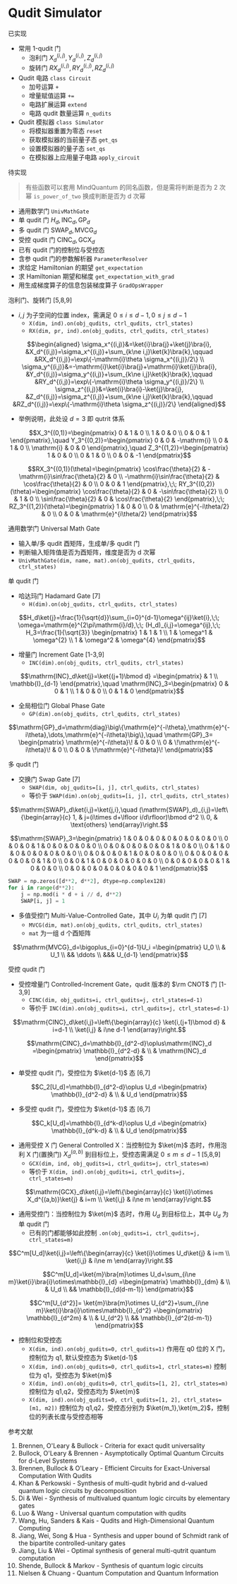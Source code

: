 # Qudit Simulator

已实现

- 常用 1-qudit 门
    - 泡利门 $X_d^{(i,j)},Y_d^{(i,j)},Z_d^{(i,j)}$ 
    - 旋转门 $RX_d^{(i,j)},RY_d^{(i,j)},RZ_d^{(i,j)}$ 
- Qudit 电路 `class Circuit` 
    - 加号运算 `+` 
    - 增量赋值运算 `+=` 
    - 电路扩展运算 `extend` 
    - 电路 qudit 数量运算 `n_qudits` 
- Qudit 模拟器 `class Simulator` 
    - 将模拟器重置为零态 `reset` 
    - 获取模拟器的当前量子态 `get_qs` 
    - 设置模拟器的量子态 `set_qs` 
    - 在模拟器上应用量子电路 `apply_circuit` 



待实现

> 有些函数可以套用 MindQuantum 的同名函数，但是需将判断是否为 2 次幂 `is_power_of_two` 换成判断是否为 d 次幂

- 通用数学门 `UnivMathGate` 
- 单 qudit 门 $H_d,\,\mathrm{INC}_d,\,\mathrm{GP}_d$ 
- 多 qudit 门 $\mathrm{SWAP}_d,\,\mathrm{MVCG}_d$ 
- 受控 qudit 门 $\mathrm{CINC}_d,\,\mathrm{GCX}_d$ 
- 已有 qudit 门的控制位与受控态
- 含参 qudit 门的参数解析器 `ParameterResolver` 
- 求给定 Hamiltonian 的期望 `get_expectation` 
- 求 Hamiltonian 期望和梯度 `get_expectation_with_grad` 
- 用生成梯度算子的信息包装梯度算子 `GradOpsWrapper` 



泡利门、旋转门 [5,8,9]

- $i,j$ 为子空间的位置 index，需满足 $0\le i\le d-1,\,0\le j\le d-1$ 
  - `X(dim, ind).on(obj_qudits, ctrl_qudits, ctrl_states)` 
  - `RX(dim, pr, ind).on(obj_qudits, ctrl_qudits, ctrl_states)` 
```math
\begin{aligned}
\sigma_x^{(i,j)}&=\ket{i}\bra{j}+\ket{j}\bra{i},
&X_d^{(i,j)}=\sigma_x^{(i,j)}+\sum_{k\ne i,j}\ket{k}\bra{k},\qquad
&RX_d^{(i,j)}=\exp\{-\mathrm{i}\theta \sigma_x^{(i,j)}/2\} \\
\sigma_y^{(i,j)}&=-\mathrm{i}\ket{i}\bra{j}+\mathrm{i}\ket{j}\bra{i},
&Y_d^{(i,j)}=\sigma_y^{(i,j)}+\sum_{k\ne i,j}\ket{k}\bra{k},\qquad
&RY_d^{(i,j)}=\exp\{-\mathrm{i}\theta \sigma_y^{(i,j)}/2\} \\
\sigma_z^{(i,j)}&=\ket{i}\bra{i}-\ket{j}\bra{j},
&Z_d^{(i,j)}=\sigma_z^{(i,j)}+\sum_{k\ne i,j}\ket{k}\bra{k},\qquad
&RZ_d^{(i,j)}=\exp\{-\mathrm{i}\theta \sigma_z^{(i,j)}/2\}
\end{aligned}
```
- 举例说明，此处设 $d=3$ 即 qutrit 体系
```math
X_3^{(0,1)}=\begin{pmatrix}
0 & 1 & 0 \\ 1 & 0 & 0 \\ 0 & 0 & 1
\end{pmatrix},\quad
Y_3^{(0,2)}=\begin{pmatrix}
0 & 0 & -\mathrm{i} \\ 0 & 1 & 0 \\ \mathrm{i} & 0 & 0
\end{pmatrix},\quad
Z_3^{(1,2)}=\begin{pmatrix}
1 & 0 & 0 \\ 0 & 1 & 0 \\ 0 & 0 & -1
\end{pmatrix}
```
```math
RX_3^{(0,1)}(\theta)=\begin{pmatrix}
\cos\frac{\theta}{2} & -\mathrm{i}\sin\frac{\theta}{2} & 0 \\
-\mathrm{i}\sin\frac{\theta}{2} & \cos\frac{\theta}{2} & 0 \\
0 & 0 & 1
\end{pmatrix},\;\;
RY_3^{(0,2)}(\theta)=\begin{pmatrix}
\cos\frac{\theta}{2} & 0 & -\sin\frac{\theta}{2} \\ 0 & 1 & 0 \\ \sin\frac{\theta}{2} & 0 & \cos\frac{\theta}{2}
\end{pmatrix},\;\;
RZ_3^{(1,2)}(\theta)=\begin{pmatrix}
1 & 0 & 0 \\ 0 & \mathrm{e}^{-i\theta/2} & 0 \\ 0 & 0 & \mathrm{e}^{i\theta/2}
\end{pmatrix}
```



通用数学门 Universal Math Gate

- 输入单/多 qudit 酉矩阵，生成单/多 qudit 门
- 判断输入矩阵值是否为酉矩阵，维度是否为 d 次幂
- `UnivMathGate(dim, name, mat).on(obj_qudits, ctrl_qudits, ctrl_states)`

单 qudit 门

- 哈达玛门 Hadamard Gate [7]
  - `H(dim).on(obj_qudits, ctrl_qudits, ctrl_states)` 
```math
H_d\ket{j}=\frac{1}{\sqrt{d}}\sum_{i=0}^{d-1}\omega^{ij}\ket{i},\;\; \omega=\mathrm{e}^{2\pi\mathrm{i}/d},\;\;
(H_d)_{i,j}=\omega^{ij},\;\;
H_3=\frac{1}{\sqrt{3}}
\begin{pmatrix}
1 & 1 & 1 \\
1 & \omega^1 & \omega^{2} \\
1 & \omega^2 & \omega^{4}
\end{pmatrix}
```

- 增量门 Increment Gate [1-3,9]
  - `INC(dim).on(obj_qudits, ctrl_qudits, ctrl_states)` 
```math
\mathrm{INC}_d\ket{j}=\ket{(j+1)\bmod d}
=\begin{pmatrix}
& 1 \\ \mathbb{I}_{d-1}
\end{pmatrix},\quad
\mathrm{INC}_3=\begin{pmatrix}
0 & 0 & 1 \\ 1 & 0 & 0 \\ 0 & 1 & 0
\end{pmatrix}
```

- 全局相位门 Global Phase Gate
  - `GP(dim).on(obj_qudits, ctrl_qudits, ctrl_states)` 
```math
\mathrm{GP}_d=\mathrm{diag}\big\{\mathrm{e}^{-i\theta},\mathrm{e}^{-i\theta},\dots,\mathrm{e}^{-i\theta}\big\},\quad
\mathrm{GP}_3=
\begin{pmatrix}
\mathrm{e}^{-i\theta}\! & 0 & 0 \\
0 & \!\mathrm{e}^{-i\theta}\! & 0 \\
0 & 0 & \!\mathrm{e}^{-i\theta}\!
\end{pmatrix}
```

多 qudit 门

- 交换门 Swap Gate [7]
  - `SWAP(dim, obj_qudits=[i, j], ctrl_qudits, ctrl_states)` 
  - 等价于 `SWAP(dim).on(obj_qudits=[i, j], ctrl_qudits, ctrl_states)` 
```math
\mathrm{SWAP}_d\ket{i,j}=\ket{j,i},\quad
(\mathrm{SWAP}_d)_{i,j}=\left\{\begin{array}{c}
1, & j=(i\times d+\lfloor i/d\rfloor)\bmod d^2 \\
0, & \text{others}
\end{array}\right.
```
```math
\mathrm{SWAP}_3=\begin{pmatrix}
1 & 0 & 0 & 0 & 0 & 0 & 0 & 0 & 0 \\
0 & 0 & 0 & 1 & 0 & 0 & 0 & 0 & 0 \\
0 & 0 & 0 & 0 & 0 & 0 & 1 & 0 & 0 \\
0 & 1 & 0 & 0 & 0 & 0 & 0 & 0 & 0 \\
0 & 0 & 0 & 0 & 1 & 0 & 0 & 0 & 0 \\
0 & 0 & 0 & 0 & 0 & 0 & 0 & 1 & 0 \\
0 & 0 & 1 & 0 & 0 & 0 & 0 & 0 & 0 \\
0 & 0 & 0 & 0 & 0 & 1 & 0 & 0 & 0 \\
0 & 0 & 0 & 0 & 0 & 0 & 0 & 0 & 1
\end{pmatrix}
```
```python
SWAP = np.zeros([d**2, d**2], dtype=np.complex128)
for i in range(d**2):
    j = np.mod(i * d + i // d, d**2)
    SWAP[i, j] = 1
```

- 多值受控门 Multi-Value-Controlled Gate，其中 $U_i$ 为单 qudit 门 [7]
  - `MVCG(dim, mat).on(obj_qudits, ctrl_qudits, ctrl_states)` 
  - `mat` 为一组 d 个酉矩阵
```math
\mathrm{MVCG}_d=\bigoplus_{i=0}^{d-1}U_i
=\begin{pmatrix}
U_0 \\ & U_1 \\ && \ddots \\ &&& U_{d-1}
\end{pmatrix}
```

受控 qudit 门

- 受控增量门 Controlled-Increment Gate，qudit 版本的 $\rm CNOT$ 门 [1-3,9]
  - `CINC(dim, obj_qudits=i, ctrl_qudits=j, ctrl_states=d-1)` 
  - 等价于 `INC(dim).on(obj_qudits=i, ctrl_qudits=j, ctrl_states=d-1)` 
```math
\mathrm{CINC}_d\ket{i,j}=\left\{\begin{array}{c}
\ket{i,(j+1)\bmod d} & i=d-1 \\
\ket{i,j} & i\ne d-1
\end{array}\right.
```
```math
\mathrm{CINC}_d=\mathbb{I}_{d^2-d}\oplus\mathrm{INC}_d
=\begin{pmatrix}
\mathbb{I}_{d^2-d} & \\ & \mathrm{INC}_d
\end{pmatrix}
```

- 单受控 qudit 门，受控位为 $\ket{d-1}$ 态 [6,7]
```math
C_2[U_d]=\mathbb{I}_{d^2-d}\oplus U_d
=\begin{pmatrix}
\mathbb{I}_{d^2-d} & \\ & U_d
\end{pmatrix}
```

- 多受控 qudit 门，受控位为 $\ket{d-1}$ 态 [6,7]
```math
C_k[U_d]=\mathbb{I}_{d^k-d}\oplus U_d
=\begin{pmatrix}
\mathbb{I}_{d^k-d} & \\ & U_d
\end{pmatrix}
```

- 通用受控 X 门 General Controlled X：当控制位为 $\ket{m}$ 态时，作用泡利 X 门(置换门) $X_d^{(a,b)}$ 到目标位上，受控态需满足 $0\le m\le d-1$ [5,8,9]
  - `GCX(dim, ind, obj_qudits=i, ctrl_qudits=j, ctrl_states=m)`
  - 等价于 `X(dim, ind).on(obj_qudits=i, ctrl_qudits=j, ctrl_states=m)` 
```math
\mathrm{GCX}_d\ket{i,j}=\left\{\begin{array}{c}
\ket{i}\otimes X_d^{(a,b)}\ket{j} & i=m \\
\ket{i,j} & i\ne m
\end{array}\right.
```

- 通用受控门：当控制位为 $\ket{m}$ 态时，作用 $U_d$ 到目标位上，其中 $U_d$ 为单 qudit 门
  - 已有的门都能够如此控制 `.on(obj_qudits=i, ctrl_qudits=j, ctrl_states=m)` 
```math
C^m[U_d]\ket{i,j}=\left\{\begin{array}{c}
\ket{i}\otimes U_d\ket{j} & i=m \\
\ket{i,j} & i\ne m
\end{array}\right.
```
```math
C^m[U_d]=\ket{m}\bra{m}\otimes U_d+\sum_{i\ne m}\ket{i}\bra{i}\otimes\mathbb{I}_{d}
=\begin{pmatrix}
\mathbb{I}_{dm} & \\ & U_d \\ && \mathbb{I}_{d(d-m-1)}
\end{pmatrix}
```
```math
C^m[U_{d^2}]=
 \ket{m}\bra{m}\otimes U_{d^2}+\sum_{i\ne m}\ket{i}\bra{i}\otimes\mathbb{I}_{d^2}
=\begin{pmatrix}
\mathbb{I}_{d^2m} & \\ & U_{d^2} \\ && \mathbb{I}_{d^2(d-m-1)}
\end{pmatrix}
```

- 控制位和受控态
  - `X(dim, ind).on(obj_qudits=0, ctrl_qudits=1)` 作用在 q0 位的 X 门，控制位为 q1, 默认受控态为 $\ket{d-1}$ 
  - `X(dim, ind).on(obj_qudits=0, ctrl_qudits=1, ctrl_states=m)` 控制位为 q1，受控态为 $\ket{m}$ 
  - `X(dim, ind).on(obj_qudits=0, ctrl_qudits=[1, 2], ctrl_states=m)` 控制位为 q1,q2，受控态均为 $\ket{m}$ 
  - `X(dim, ind).on(obj_qudits=0, ctrl_qudits=[1, 2], ctrl_states=[m1, m2])` 控制位为 q1,q2，受控态分别为 $\ket{m_1},\ket{m_2}$，控制位的列表长度与受控态相等



参考文献

1. Brennen, O'Leary & Bullock - Criteria for exact qudit universality
2. Bullock, O'Leary & Brennen - Asymptotically Optimal Quantum Circuits for d-Level Systems
3. Brennen, Bullock & O'Leary - Efficient Circuits for Exact-Universal Computation With Qudits
4. Khan & Perkowski - Synthesis of multi-qudit hybrid and d-valued quantum logic circuits by decomposition
5. Di & Wei - Synthesis of multivalued quantum logic circuits by elementary gates
6. Luo & Wang - Universal quantum computation with qudits
7. Wang, Hu, Sanders & Kais - Qudits and High-Dimensional Quantum Computing
8. Jiang, Wei, Song & Hua - Synthesis and upper bound of Schmidt rank of the bipartite controlled-unitary gates
9. Jiang, Liu & Wei - Optimal synthesis of general multi-qutrit quantum computation
10. Shende, Bullock & Markov - Synthesis of quantum logic circuits
11. Nielsen & Chuang - Quantum Computation and Quantum Information